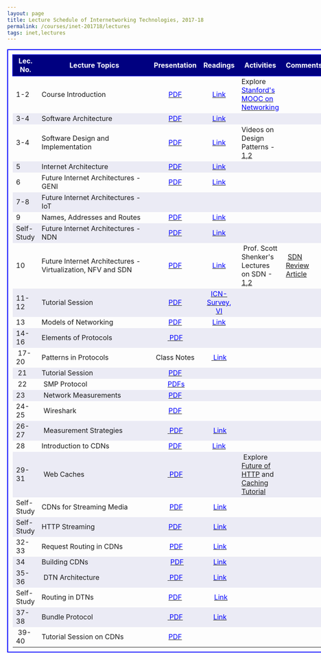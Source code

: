 ```yaml
---
layout: page
title: Lecture Schedule of Internetworking Technologies, 2017-18
permalink: /courses/inet-201718/lectures
tags: inet,lectures
---
```


<table style="border:2px solid blue;border-collapse:collapse;padding:10px;width:150%;font-size:medium;">
<tbody>
<tr style="height:50px;border:1px solid blue;text-align:center;background-color:navy;">
<td style="color:white;font-size:medium;font-weight:bold;">Lec.<br />
No.</td>
<td style="color:white;font-size:medium;font-weight:bold;">Lecture Topics</td>
<td style="color:white;font-size:medium;font-weight:bold;">Presentation</td>
<td style="color:white;font-size:medium;font-weight:bold;">Readings</td>
<td style="color:white;font-size:medium;font-weight:bold;">Activities</td>
<td style="color:white;font-size:medium;font-weight:bold;">Comments</td>
</tr>
<tr>
<td style="font-size:medium;">1-2</td>
<td style="font-size:medium;width:250px;">Course Introduction</td>
<td style="font-size:medium;text-align:center;"><a href="https://www.dropbox.com/s/1yumtdf9gz0iksc/L1_Course_Overview.pdf?dl=1"><span style="color:#0000ff;">PDF</span></a></td>
<td style="font-size:medium;">
<p style="text-align:center;"><a href="https://www.dropbox.com/sh/uhj00gbwdbh3n8m/AAArpFgBuyTLkWtHtWGW4p0Qa?dl=1"><span style="color:#0000ff;"><span style="color:#0000ff;">Link</span></span></a></p>
</td>
<td style="font-size:medium;">Explore <a href="https://class.stanford.edu/courses/Engineering/Networking/Winter2014/about" target="_blank"><span style="color:#0000ff;"><span style="color:#0000ff;">Stanford's MOOC on Networking</span></span></a></td>
<td style="font-size:medium;"></td>
</tr>
<tr style="background-color:#ebebf5;">
<td style="font-size:medium;">3-4</td>
<td style="font-size:medium;">Software Architecture</td>
<td style="font-size:medium;text-align:center;"><a href="https://www.dropbox.com/s/blbncdzczosxxbh/L2_SW_Arch.pdf?dl=1"><span style="color:#0000ff;"><span style="color:#0000ff;">PDF</span></span></a></td>
<td style="font-size:medium;text-align:center;"><a href="https://www.dropbox.com/sh/dijmv5pe3wd2euc/AADH9Me2QQPPYDuFhV2E3zbja?dl=1"><span style="color:#0000ff;"><span style="color:#0000ff;">Link</span></span></a></td>
<td style="font-size:medium;"></td>
<td style="font-size:medium;"></td>
</tr>
<tr>
<td style="font-size:medium;">3-4</td>
<td style="font-size:medium;">Software Design and Implementation</td>
<td style="font-size:medium;text-align:center;"><a href="https://www.dropbox.com/s/k50wtpcnyi5wbai/L3_SW_Design_Implementation.pdf?dl=1"><span style="color:#0000ff;"><span style="color:#0000ff;">PDF</span></span></a></td>
<td style="font-size:medium;text-align:center;"><a href="https://www.dropbox.com/sh/l1f0wo1txesnp0m/AABcqYZ3eFOLLGfU-DGWHCzKa?dl=1"><span style="color:#0000ff;"><span style="color:#0000ff;">Link</span></span></a></td>
<td style="font-size:medium;">Videos on Design Patterns - <a href="https://www.youtube.com/watch?v=1xUz1fp23TQ" target="_blank">1</a>,<a href="https://www.youtube.com/watch?v=vNHpsC5ng_E&amp;list=PLF206E906175C7E07" target="_blank">2</a></td>
<td style="font-size:medium;"></td>
</tr>
<tr style="background-color:#ebebf5;">
<td style="font-size:medium;">5</td>
<td style="font-size:medium;">Internet Architecture</td>
<td style="font-size:medium;text-align:center;"><a href="https://www.dropbox.com/s/ww8xt9fp7ft4td8/L4_Internet_Architecture.pdf?dl=1"><span style="color:#0000ff;"><span style="color:#0000ff;">PDF</span></span></a></td>
<td style="font-size:medium;text-align:center;"><a href="https://www.dropbox.com/sh/slx3vxnfcf7632l/AAAbG82o89ivSB647Bm96FWwa?dl=1"><span style="color:#0000ff;"><span style="color:#0000ff;">Link</span></span></a></td>
<td style="font-size:medium;"></td>
<td style="font-size:medium;"></td>
</tr>
<tr>
<td style="font-size:medium;">6</td>
<td style="font-size:medium;">Future Internet Architectures - GENI</td>
<td style="font-size:medium;text-align:center;"><a href="https://www.dropbox.com/s/x5i9kv68bneeook/L5_IntroToGENI.pdf?dl=1"><span style="color:#0000ff;"><span style="color:#0000ff;">PDF</span></span></a></td>
<td style="font-size:medium;text-align:center;"><a href="https://www.dropbox.com/sh/qeca39wjb3qe5ga/AADIMgedd5_FN1_9_zjJZGa4a?dl=1"><span style="color:#0000ff;"><span style="color:#0000ff;">Link</span></span></a></td>
<td style="font-size:medium;"></td>
<td style="font-size:medium;"></td>
</tr>
<tr style="background-color:#ebebf5;">
<td style="font-size:medium;">7-8</td>
<td style="font-size:medium;">Future Internet Architectures - IoT</td>
<td style="font-size:medium;text-align:center;"></td>
<td style="font-size:medium;text-align:center;"></td>
<td style="font-size:medium;"></td>
<td style="font-size:medium;"></td>
</tr>
<tr>
<td style="font-size:medium;">9</td>
<td style="font-size:medium;">Names, Addresses and Routes</td>
<td style="font-size:medium;text-align:center;"><a href="https://www.dropbox.com/s/57fh663tm4lzmyh/L6_Names_Addresses_Routes.pdf?dl=1"><span style="color:#0000ff;"><span style="color:#0000ff;">PDF</span></span></a></td>
<td style="font-size:medium;text-align:center;"><a href="https://www.dropbox.com/sh/9v71z0dqehbspka/AAAbQNLL-xXV0oopy243syDwa?dl=1"><span style="color:#0000ff;"><span style="color:#0000ff;">Link</span></span></a></td>
<td style="font-size:medium;"></td>
<td style="font-size:medium;"></td>
</tr>
<tr style="background-color:#ebebf5;">
<td style="font-size:medium;">Self-Study</td>
<td style="font-size:medium;">Future Internet Architectures - NDN</td>
<td style="font-size:medium;text-align:center;"><span style="color:#0000ff;"><a href="https://www.dropbox.com/s/fj6e4f6309qvl9c/L7_NDN.pdf?dl=1"><span style="color:#0000ff;">PDF</span></a></span></td>
<td style="font-size:medium;text-align:center;"><a href="https://www.dropbox.com/sh/awyzsrd45soeg0p/AABHCvhP8OqJaEz8a9tF32F3a?dl=1"><span style="color:#0000ff;"><span style="color:#0000ff;">Link</span></span></a></td>
<td style="font-size:medium;"></td>
<td style="font-size:medium;"></td>
</tr>
<tr>
<td style="font-size:medium;">10</td>
<td style="font-size:medium;">Future Internet Architectures - Virtualization, NFV and SDN</td>
<td style="font-size:medium;text-align:center;"><span style="color:#0000ff;"><a href="https://www.dropbox.com/s/74ur2nd0m3z55es/L8_SDN_NFV.pdf?dl=1"><span style="color:#0000ff;">PDF</span></a></span></td>
<td style="font-size:medium;text-align:center;"><span style="color:#0000ff;"><a href="https://www.dropbox.com/sh/nys8m6n21uru5qd/AAA-bZrZpwXmvLdyfRoeRyeea?dl=1"><span style="color:#0000ff;">Link</span></a></span></td>
<td style="font-size:medium;"> Prof. Scott Shenker's Lectures on SDN - <a href="https://www.youtube.com/watch?v=eXsCQdshMr4" target="_blank">1</a>,<a href="https://www.youtube.com/watch?v=WabdXYzCAOU" target="_blank">2</a></td>
<td style="font-size:medium;"> <a href="https://www.dropbox.com/s/oqeixiwyselhi4y/Feamster-SDN.pdf?dl=1">SDN Review Article</a></td>
</tr>
<tr style="background-color:#ebebf5;">
<td style="font-size:medium;">11-12</td>
<td style="font-size:medium;">Tutorial Session</td>
<td style="font-size:medium;text-align:center;"><a href="https://www.dropbox.com/s/fte6iu9uyht9r2m/Problem-Set-1.pdf?dl=1"><span style="color:#0000ff;"><span style="color:#0000ff;">PDF</span></span></a></td>
<td style="font-size:medium;text-align:center;"><a href="https://www.dropbox.com/s/n8nmkh3uvi24ov6/ICN-survey.pdf?dl=1"><span style="color:#0000ff;">ICN-Survey</span></a><span style="color:#0000ff;">, <a href="https://www.dropbox.com/s/4adzwkwj52fwjb0/VI.pdf?dl=1"><span style="color:#0000ff;">VI</span></a></span></td>
<td style="font-size:medium;"></td>
<td style="font-size:medium;"></td>
</tr>
<tr>
<td style="font-size:medium;">13</td>
<td style="font-size:medium;">Models of Networking</td>
<td style="font-size:medium;text-align:center;"><span style="color:#0000ff;"><a href="https://www.dropbox.com/s/fu511c200oc9t70/L11_Models.pdf?dl=1"><span style="color:#0000ff;">PDF</span></a></span></td>
<td style="font-size:medium;text-align:center;"><span style="color:#0000ff;"><a href="https://www.dropbox.com/sh/nys8m6n21uru5qd/AAA-bZrZpwXmvLdyfRoeRyeea?dl=1"><span style="color:#0000ff;">Link</span></a></span></td>
<td style="font-size:medium;"></td>
<td style="font-size:medium;"></td>
</tr>
<tr style="background-color:#ebebf5;">
<td style="font-size:medium;">14-16</td>
<td style="font-size:medium;">Elements of Protocols</td>
<td style="font-size:medium;text-align:center;"><a href="https://www.dropbox.com/s/jqzl9mqcc3umxt9/L12_Protocol_Elements.pdf?dl=1"> <span style="color:#0000ff;">PDF</span></a></td>
<td style="font-size:medium;text-align:center;"></td>
<td style="font-size:medium;"></td>
<td style="font-size:medium;"></td>
</tr>
<tr>
<td style="font-size:medium;"> 17-20</td>
<td style="font-size:medium;">Patterns in Protocols</td>
<td style="font-size:medium;text-align:center;">Class Notes</td>
<td style="font-size:medium;text-align:center;"><a href="https://www.dropbox.com/s/jd4uxwyfkmug9fq/Ch3_Day.rar?dl=1"> <span style="color:#0000ff;">Link</span></a></td>
<td style="font-size:medium;"></td>
<td style="font-size:medium;"></td>
</tr>
<tr style="background-color:#ebebf5;">
<td style="font-size:medium;"> 21</td>
<td style="font-size:medium;">Tutorial Session</td>
<td style="font-size:medium;text-align:center;"><a href="https://www.dropbox.com/s/27celyvahy2blwl/test2sol.pdf?dl=1"><span style="color:#0000ff;">PDF</span></a></td>
<td style="font-size:medium;text-align:center;"></td>
<td style="font-size:medium;"></td>
<td style="font-size:medium;"></td>
</tr>
<tr>
<td style="font-size:medium;"> 22</td>
<td style="font-size:medium;"> SMP Protocol</td>
<td style="font-size:medium;text-align:center;"> <a href="https://www.dropbox.com/s/r8mavvcje5h3sw7/SMP.zip?dl=1"><span style="color:#0000ff;">PDFs</span></a></td>
<td style="font-size:medium;text-align:center;"></td>
<td style="font-size:medium;"></td>
<td style="font-size:medium;"></td>
</tr>
<tr style="background-color:#ebebf5;">
<td style="font-size:medium;">23</td>
<td style="font-size:medium;"> Network Measurements</td>
<td style="font-size:medium;text-align:center;"><a href="https://www.dropbox.com/s/l00hhqq5uqcghg1/Taft-IntroInternetMeasurement-Oct2012.pdf?dl=1"><span style="color:#0000ff;">PDF</span></a></td>
<td style="font-size:medium;text-align:center;"></td>
<td style="font-size:medium;"></td>
<td style="font-size:medium;"></td>
</tr>
<tr>
<td style="font-size:medium;">24-25</td>
<td style="font-size:medium;"> Wireshark</td>
<td style="font-size:medium;text-align:center;"><a href="https://www.dropbox.com/s/8h96frr8z7uxm4w/L11_Sniffing_Tools.pdf?dl=1"><span style="color:#0000ff;">PDF</span></a></td>
<td style="font-size:medium;text-align:center;"></td>
<td style="font-size:medium;"></td>
<td style="font-size:medium;"></td>
</tr>
<tr style="background-color:#ebebf5;">
<td style="font-size:medium;">26-27</td>
<td style="font-size:medium;"> Measurement Strategies</td>
<td style="font-size:medium;text-align:center;"><a href="https://www.dropbox.com/s/bn49kxuph6sa8gv/Measurement_Strategies.pdf?dl=1"> <span style="color:#0000ff;">PDF</span></a></td>
<td style="font-size:medium;text-align:center;"> <a href="https://www.dropbox.com/s/pou4od4gyobqlqs/Nwk_Measurement_Strategies.rar?dl=1"><span style="color:#0000ff;">Link</span></a></td>
<td style="font-size:medium;"></td>
<td style="font-size:medium;"></td>
</tr>
<tr>
<td style="font-size:medium;">28</td>
<td style="font-size:medium;">Introduction to CDNs</td>
<td style="font-size:medium;text-align:center;"><span style="color:#0000ff;"><a href="https://www.dropbox.com/s/yk6vh00f1d36gom/L24_Intro_to_CDNs.pdf?dl=1"><span style="color:#0000ff;">PDF</span></a></span></td>
<td style="font-size:medium;text-align:center;"><span style="color:#0000ff;"><a href="https://www.dropbox.com/sh/2bngv5vodpyz5nd/AACx2_PL0nzbOQ7KYUoJLw0Xa?dl=1"><span style="color:#0000ff;">Link</span></a></span></td>
<td style="font-size:medium;"></td>
<td style="font-size:medium;"></td>
</tr>
<tr style="background-color:#ebebf5;">
<td style="font-size:medium;">29-31</td>
<td style="font-size:medium;"> Web Caches</td>
<td style="font-size:medium;text-align:center;"><a href="https://www.dropbox.com/s/0sraairk1sqc5e9/L25_CDNS_for_Web_Content.pdf?dl=1"> <span style="color:#0000ff;">PDF</span></a></td>
<td style="font-size:medium;text-align:center;"></td>
<td style="font-size:medium;"> Explore <a href="https://www.mnot.net/">Future of HTTP</a> and <a href="https://www.mnot.net/cache_docs/">Caching Tutorial</a></td>
<td style="font-size:medium;"></td>
</tr>
<tr>
<td style="font-size:medium;">Self-Study</td>
<td style="font-size:medium;">CDNs for Streaming Media</td>
<td style="font-size:medium;text-align:center;"> <a href="https://www.dropbox.com/s/j5d62vdwrrrlcoj/L26_L27_CDNs_for_Streaming_Media.pdf?dl=1"><span style="color:#0000ff;">PDF</span></a></td>
<td style="font-size:medium;text-align:center;"> <a href="https://www.dropbox.com/sh/p5zr2d1ez1ijzo3/AACp_XXrp6kGLSupMHT_Zyyba?dl=1"><span style="color:#0000ff;">Link</span></a></td>
<td style="font-size:medium;"></td>
<td style="font-size:medium;"></td>
</tr>
<tr style="background-color:#ebebf5;">
<td style="font-size:medium;">Self-Study</td>
<td style="font-size:medium;">HTTP Streaming</td>
<td style="font-size:medium;text-align:center;"><a href="https://www.dropbox.com/s/e42nrt8juur1dxa/Lecture%20Notes.txt?dl=1"><span style="color:#0000ff;">PDF</span></a></td>
<td style="font-size:medium;text-align:center;"> <a href="https://www.dropbox.com/sh/rpnaih0qndd99ba/AAAYeWuilJpR4Q2fNe158cZYa?dl=1"><span style="color:#0000ff;">Link</span></a></td>
<td style="font-size:medium;"></td>
<td style="font-size:medium;"></td>
</tr>
<tr>
<td style="font-size:medium;">32-33</td>
<td style="font-size:medium;">Request Routing in CDNs</td>
<td style="font-size:medium;text-align:center;"> <a href="https://www.dropbox.com/s/bokl8aacqcni5un/Request_Routing_in_CDNs.pdf?dl=1"><span style="color:#0000ff;">PDF</span></a></td>
<td style="font-size:medium;text-align:center;"> <a href="https://www.dropbox.com/sh/v6vteifm89r1bjk/AAAdpfanchecuuxiDYhR6132a?dl=1"><span style="color:#0000ff;">Link</span></a></td>
<td style="font-size:medium;"></td>
<td style="font-size:medium;"></td>
</tr>
<tr style="background-color:#ebebf5;">
<td style="font-size:medium;">34</td>
<td style="font-size:medium;">Building CDNs</td>
<td style="font-size:medium;text-align:center;">  <a href="https://www.dropbox.com/s/ywvu2x2oa9mblcp/Building_CDNs.pdf?dl=1"><span style="color:#0000ff;">PDF</span></a></td>
<td style="font-size:medium;text-align:center;"> <a href="https://www.dropbox.com/sh/tf74tvnuq4qs98o/AABK4h3cAgQVzJm57tBw7jNta?dl=1"><span style="color:#0000ff;">Link</span></a></td>
<td style="font-size:medium;"></td>
<td style="font-size:medium;"></td>
</tr>

<tr style="background-color:#ebebf5;">
<td style="font-size:medium;">35-36</td>
<td style="font-size:medium;"> DTN Architecture</td>
<td style="font-size:medium;text-align:center;"><a href="https://www.dropbox.com/s/or97hvs3yz5x55i/L26_DTN_Architecture.pdf?dl=1"> <span style="color:#0000ff;">PDF</span></a></td>
<td style="font-size:medium;text-align:center;"> <a href="https://www.dropbox.com/sh/0wtoxzvlhk32arf/AAAIC-23YR5aGolqhQA3lbjna?dl=1"><span style="color:#0000ff;">Link</span></a></td>
<td style="font-size:medium;"></td>
<td style="font-size:medium;"></td>
</tr>
<tr>
<td style="font-size:medium;">Self-Study</td>
<td style="font-size:medium;">Routing in DTNs</td>
<td style="font-size:medium;text-align:center;"><a href="https://www.dropbox.com/s/r043q6z6mrdmtvi/L28_Routing_in_DTNs.pdf?dl=1"><span style="color:#0000ff;">PDF</span></a></td>
<td style="font-size:medium;text-align:center;">  <a href="https://www.dropbox.com/sh/wyfgctyg19j5zem/AAC1k6O9gFFnTIgcb9m4AWUra?dl=1"><span style="color:#0000ff;">Link</span></a></td>
<td style="font-size:medium;"></td>
<td style="font-size:medium;"></td>
</tr>
<tr style="background-color:#ebebf5;">
<td style="font-size:medium;">37-38</td>
<td style="font-size:medium;">Bundle Protocol</td>
<td style="font-size:medium;text-align:center;"><a href="https://www.dropbox.com/s/l5iy52z8lugzgbw/L27_Bundle_Protocol.pdf?dl=1"> <span style="color:#0000ff;">PDF</span></a></td>
<td style="font-size:medium;text-align:center;"> <a href="https://www.dropbox.com/sh/2s8w5dxi7czpx4r/AABhXHt8NzmEFIIUL5WJDbADa?dl=1"><span style="color:#0000ff;">Link</span></a></td>
<td style="font-size:medium;"></td>
<td style="font-size:medium;"></td>
</tr>
<tr>
<td style="font-size:medium;"> 39- 40</td>
<td style="font-size:medium;">Tutorial Session on CDNs</td>
<td style="font-size:medium;text-align:center;"><a href="https://www.dropbox.com/s/famgpy2g4sh23er/Problem-Set-3.pdf?dl=1"><span style="color:#0000ff;">PDF</span></a></td>
<td style="font-size:medium;text-align:center;"></td>
<td style="font-size:medium;"></td>
<td style="font-size:medium;"></td>
</tr>
</tbody>
</table>

